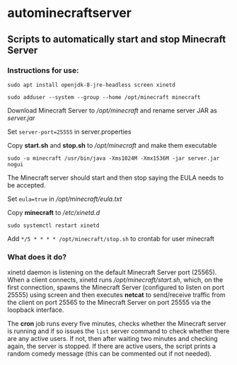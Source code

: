 # autominecraftserver
## Scripts to automatically start and stop Minecraft Server

### Instructions for use:

`sudo apt install openjdk-8-jre-headless screen xinetd`

`sudo adduser --system --group --home /opt/minecraft minecraft`

Download Minecraft Server to */opt/minecraft* and rename server JAR as *server.jar*

Set `server-port=25555` in server.properties

Copy **start.sh** and **stop.sh** to */opt/minecraft* and make them executable

`sudo -u minecraft /usr/bin/java -Xms1024M -Xmx1536M -jar server.jar nogui`

The Minecraft server should start and then stop saying the EULA needs to be accepted.

Set `eula=true` in */opt/minecraft/eula.txt*

Copy **minecraft** to */etc/xinetd.d*

`sudo systemctl restart xinetd`

Add `*/5 * * * * /opt/minecraft/stop.sh` to crontab for user minecraft

### What does it do?

xinetd daemon is listening on the default Minecraft Server port (25565). When a client connects, xinetd runs */opt/minecraft/start.sh*, which, on the first connection, spawns the Minecraft Server (configured to listen on port 25555) using screen and then executes **netcat** to send/receive traffic from the client on port 25565 to the Minecraft Server on port 25555 via the loopback interface.

The **cron** job runs every five minutes, checks whether the Minecraft server is running and if so issues the `list` server command to check whether there are any active users. If not, then after waiting two minutes and checking again, the server is stopped. If there are active users, the script prints a random comedy message (this can be commented out if not needed).
